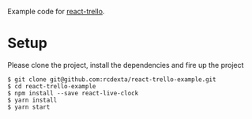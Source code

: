 Example code for [react-trello](https://github.com/rcdexta/react-trello).

# Setup

Please clone the project, install the dependencies and fire up the project

```
$ git clone git@github.com:rcdexta/react-trello-example.git
$ cd react-trello-example
$ npm install --save react-live-clock
$ yarn install
$ yarn start
```
